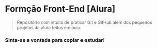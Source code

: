 # Formção Front-End [Alura]

>Repositório com intuito de praticar Git e GitHub alem dos pequenos projetos da alura feitos em aula.
<h3><b>Sinta-se a vontade para copiar e estudar!</b></h3>
